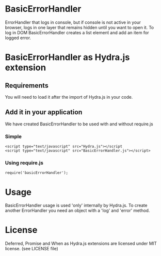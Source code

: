 # BasicErrorHandler
ErrorHandler that logs in console, but if console is not active in your browser, logs in one layer that remains hidden until you want to open it.
To log in DOM BasicErrorHandler creates a list element and add an item for logged error.
# BasicErrorHandler as Hydra.js extension
## Requirements
You will need to load it after the import of Hydra.js in your code.
## Add it in your application
We have created BasicErrorHandler to be used with and without require.js
### Simple
	<script type="text/javascript" src="Hydra.js"></script
	<script type="text/javascript" src="BasicErrorHandler.js"></script>
### Using require.js
	require('basicErrorHandler');
# Usage
BasicErrorHandler usage is used 'only' internally by Hydra.js.
To create another ErrorHandler you  need an object with a 'log' and 'error' method.

# License
Deferred, Promise and When as Hydra.js extensions are licensed under MIT license. (see LICENSE file)